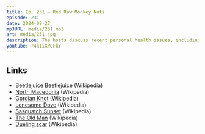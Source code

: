 ```yaml
---
title: Ep. 231 – Red Raw Monkey Nuts
episode: 231
date: 2024-09-27
mp3URL: media/231.mp3
art: media/231.jpg
description: The hosts discuss recent personal health issues, including a painful throat infection treated with steroids. They recount travel experiences, Erik sharing a work trip to North Macedonia, detailing the food and lodging. There's a humorous exchange about perceptions of age and looks in actors from the Beetlejuice sequel. The hosts also delve into their entertainment preferences, reviewing Beetlejuice, McMurtry's novels, whiskey tasting, and a series called The Old Man. Their conversation ends with a brief mention of an odd Sasquatch movie and a nostalgic reference to Richard Harris' song, 'MacArthur Park'.
youtube: r4k1iXPQFkY
---
```


## Links

- [Beetlejuice Beetlejuice](https://en.wikipedia.org/wiki/Beetlejuice_Beetlejuice) (Wikipedia)
- [North Macedonia](https://en.wikipedia.org/wiki/North_Macedonia) (Wikipedia)
- [Gordian Knot](https://en.wikipedia.org/wiki/Gordian_Knot) (Wikipedia)
- [Lonesome Dove](https://en.wikipedia.org/wiki/Lonesome_Dove) (Wikipedia)
- [Sasquatch Sunset](https://en.wikipedia.org/wiki/Sasquatch_Sunset) (Wikipedia)
- [The Old Man](https://en.wikipedia.org/wiki/The_Old_Man_(TV_series)) (Wikipedia)
- [Dueling scar](https://en.wikipedia.org/wiki/Dueling_scar) (Wikipedia)
